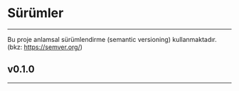 # Sürümler
---
Bu proje anlamsal sürümlendirme (semantic versioning) kullanmaktadır. (bkz: https://semver.org/)
## v0.1.0
---
